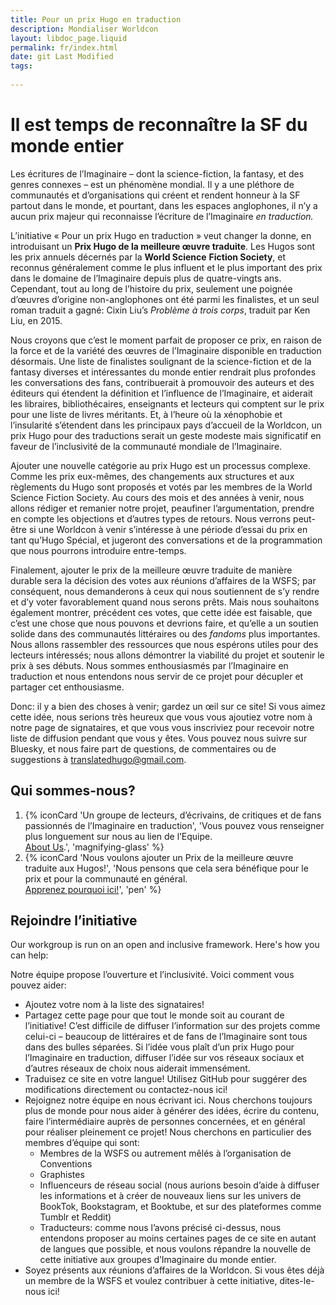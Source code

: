 ```yaml
---
title: Pour un prix Hugo en traduction
description: Mondialiser Worldcon
layout: libdoc_page.liquid
permalink: fr/index.html
date: git Last Modified
tags:
    
---
```


# Il est temps de reconnaître la SF du monde entier #

Les écritures de l’Imaginaire – dont la science-fiction, la fantasy, et des genres connexes – est un phénomène mondial. Il y a une pléthore de communautés et d’organisations qui créent et rendent honneur à la SF partout dans le monde, et pourtant, dans les espaces anglophones, il n’y a aucun prix majeur qui reconnaisse l’écriture de l’Imaginaire *en traduction.*

L’initiative « Pour un prix Hugo en traduction » veut changer la donne, en introduisant un **Prix Hugo de la meilleure œuvre traduite**. Les Hugos sont les prix annuels décernés par la **World Science** **Fiction Society**, et reconnus généralement comme le plus influent et le plus important des prix dans le domaine de l’Imaginaire depuis plus de quatre-vingts ans. Cependant, tout au long de l’histoire du prix, seulement une poignée d’œuvres d’origine non-anglophones ont été parmi les finalistes, et un seul roman traduit a gagné: Cixin Liu’s *Problème à trois corps*, traduit par Ken Liu, en 2015\.

Nous croyons que c’est le moment parfait de proposer ce prix, en raison de la force et de la variété des œuvres de l’Imaginaire disponible en traduction désormais. Une liste de finalistes soulignant de la science-fiction et de la fantasy diverses et intéressantes du monde entier rendrait plus profondes les conversations des fans, contribuerait à promouvoir des auteurs et des éditeurs qui étendent la définition et l’influence de l’Imaginaire, et aiderait les libraires, bibliothécaires, enseignants et lecteurs qui comptent sur le prix pour une liste de livres méritants. Et, à l’heure où la xénophobie et l’insularité s’étendent dans les principaux pays d’accueil de la Worldcon, un prix Hugo pour des traductions serait un geste modeste mais significatif en faveur de l’inclusivité de la communauté mondiale de l’Imaginaire.

Ajouter une nouvelle catégorie au prix Hugo est un processus complexe. Comme les prix eux-mêmes, des changements aux structures et aux règlements du Hugo sont proposés et votés par les membres de la World Science Fiction Society. Au cours des mois et des années à venir, nous allons rédiger et remanier notre projet, peaufiner l’argumentation, prendre en compte les objections et d’autres types de retours. Nous verrons peut-être si une Worldcon à venir s’intéresse à une période d’essai du prix en tant qu’Hugo Spécial, et jugeront des conversations et de la programmation que nous pourrons introduire entre-temps.

Finalement, ajouter le prix de la meilleure œuvre traduite de manière durable sera la décision des votes aux réunions d’affaires de la WSFS; par conséquent, nous demanderons à ceux qui nous soutiennent de s’y rendre et d’y voter favorablement quand nous serons prêts. Mais nous souhaitons également montrer, précédent ces votes, que cette idée est faisable, que c’est une chose que nous pouvons et devrions faire, et qu’elle a un soutien solide dans des communautés littéraires ou des *fandoms* plus importantes. Nous allons rassembler des ressources que nous espérons utiles pour des lecteurs intéressés; nous allons démontrer la viabilité du projet et soutenir le prix à ses débuts. Nous sommes enthousiasmés par l’Imaginaire en traduction et nous entendons nous servir de ce projet pour décupler et partager cet enthousiasme.

Donc: il y a bien des choses à venir; gardez un œil sur ce site! Si vous aimez cette idée, nous serions très heureux que vous vous ajoutiez votre nom à notre page de signataires, et que vous vous inscriviez pour recevoir notre liste de diffusion pendant que vous y êtes. Vous pouvez nous suivre sur Bluesky, et nous faire part de questions, de commentaires ou de suggestions à [translatedhugo@gmail.com](mailto:translatedhugo@gmail.com).

## Qui sommes-nous?

1. {% iconCard 'Un groupe de lecteurs, d’écrivains, de critiques et de fans passionnés de l’Imaginaire en traduction', 'Vous pouvez vous renseigner plus longuement sur nous au lien de l’Equipe. <br>[About Us](about-us).', 'magnifying-glass' %}
2. {% iconCard 'Nous voulons ajouter un Prix de la meilleure œuvre traduite aux Hugos!', 'Nous pensons que cela sera bénéfique pour le prix et pour la communauté en général. <br>[Apprenez pourquoi ici!](/why-award)', 'pen' %}

## Rejoindre l’initiative

Our workgroup is run on an open and inclusive framework. Here's how you can help:

Notre équipe propose l’ouverture et l’inclusivité. Voici comment vous pouvez aider:

- Ajoutez votre nom à la liste des signataires!  
- Partagez cette page pour que tout le monde soit au courant de l’initiative! C’est difficile de diffuser l’information sur des projets comme celui-ci – beaucoup de littéraires et de fans de l’Imaginaire sont tous dans des bulles séparées. Si l’idée vous plaît d’un prix Hugo pour l’Imaginaire en traduction, diffuser l’idée sur vos réseaux sociaux et d’autres réseaux de choix nous aiderait immensément.  
- Traduisez ce site en votre langue! Utilisez GitHub pour suggérer des modifications directement ou contactez-nous ici!  
- Rejoignez notre équipe en nous écrivant ici. Nous cherchons toujours plus de monde pour nous aider à générer des idées, écrire du contenu, faire l’intermédiaire auprès de personnes concernées, et en général pour réaliser pleinement ce projet! Nous cherchons en particulier des membres d’équipe qui sont:  
  * Membres de la WSFS ou autrement mêlés à l’organisation de Conventions  
  * Graphistes  
  * Influenceurs de réseau social (nous aurions besoin d’aide à diffuser les informations et à créer de nouveaux liens sur les univers de BookTok, Bookstagram, et Booktube, et sur des plateformes comme Tumblr et Reddit)  
  * Traducteurs: comme nous l’avons précisé ci-dessus, nous entendons proposer au moins certaines pages de ce site en autant de langues que possible, et nous voulons répandre la nouvelle de cette initiative aux groupes d’Imaginaire du monde entier.  
- Soyez présents aux réunions d’affaires de la Worldcon. Si vous êtes déjà un membre de la WSFS et voulez contribuer à cette initiative, dites-le-nous ici!
